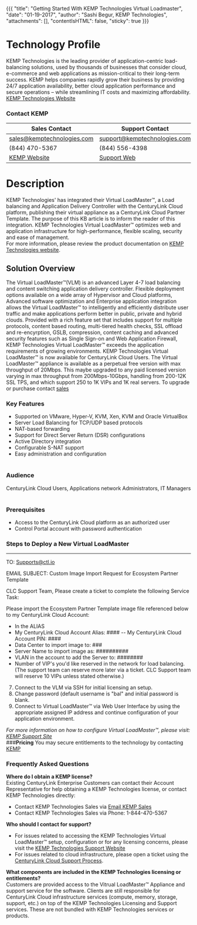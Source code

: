 {{{
  "title": "Getting Started With KEMP Technologies Virtual Loadmaster",
  "date": "01-19-2017",
  "author": "Sashi Begur, KEMP Technologies",
  "attachments": [],
  "contentIsHTML": false,
  "sticky": true
}}}


# **Technology Profile**
KEMP Technologies is the leading provider of application-centric load-balancing solutions, used by thousands of businesses that consider cloud, e-commerce and web applications as mission-critical to their long-term success. KEMP helps companies rapidly grow their business by providing 24/7 application availability, better cloud application performance and secure operations – while streamlining IT costs and maximizing affordability. [KEMP Technologies Website](http://www.kemptechnologies.com)

### **Contact KEMP**
| Sales Contact | Support Contact |
|---------------|---------------- |
| sales@kemptechnologies.com<br>|support@kemptechnologies.com<br>|
(844) 470-5367  |(844) 556-4398|
|[KEMP Website](www.kemptechnologies.com)|[Support Web](https://www.kemptechnologies.com/support/) |

# **Description**
KEMP Technologies' has integrated their Virtual LoadMaster™, a Load balancing and Application Delivery Controller with the CenturyLink Cloud platform, publishing their virtual appliance as a CenturyLink Cloud Partner Template. The purpose of this KB article is to inform the reader of this integration. KEMP Technologies Virtual LoadMaster™ ​optimizes web and application infrastructure for high-performance, flexible scaling, security and ease of management.<br>
For more information, please review the product documentation on [KEMP Technologies website](https://www.kemptechnologies.com/support).
## **Solution Overview**
The Virtual LoadMaster™(VLM) is an advanced Layer 4-7 load balancing and content switching application delivery controller. Flexible deployment options available on a wide array of Hypervisor and Cloud platforms, Advanced software optimization and Enterprise application integration allows the Virtual LoadMaster™ to intelligently and efficiently distribute user traffic and make applications perform better in public, private and hybrid clouds. Provided with a rich feature set that includes support for multiple protocols, content based routing, multi-tiered health checks, SSL offload and re-encyrption, GSLB, compression, content caching and advanced security features such as Single Sign-on and Web Application Firewall, KEMP Technologies Virtual LoadMaster™ exceeds the application requirements of growing environments. KEMP Technologies Virtual LoadMaster™ is now available for CenturyLink Cloud Users. The Virtual LoadMaster™ appliance is available as a perpetual free version with max throughput of 20Mbps. This maybe upgraded to any paid licensed version varying in max throughput from 200Mbps-10Gbps, handling from 200-12K SSL TPS, and which support 250 to 1K VIPs and 1K real servers.  To upgrade or purchase contact [sales](mailto:sales@kemptechnologies.com)<br>

### **Key Features**
* Supported on VMware, Hyper-V, KVM, Xen, KVM and Oracle VirtualBox
* Server Load Balancing for TCP/UDP based protocols
* NAT-based forwarding
* Support for Direct Server Return (DSR) configurations
* Active Directory integration
* Configurable S-NAT support
* Easy administration and configuration<br><br>
### **Audience**
CenturyLink Cloud Users, Applications network Administrators, IT Managers<br><br>
### **Prerequisites**
* Access to the CenturyLink Cloud platform as an authorized user
* Control Portal account with password authentication<br>

### **Steps to Deploy a New Virtual LoadMaster**<br>
----
TO: Supports@ctl.io

EMAIL SUBJECT:   Custom Image Import Request for Ecosystem Partner Template

CLC Support Team,
Please create a ticket to complete the following Service Task:

Please import the Ecosystem Partner Template image file referenced below to my CenturyLink Cloud Account:
- In the ALIAS
- My CenturyLink Cloud Account Alias: ####
-- My CenturyLink Cloud Account PIN: ####
- Data Center to import image to: ###
- Server Name to import image as: ##########
- VLAN in the account to add the Server to: ########
- Number of VIP's you'd like reserved in the network for load balancing.  (The support team can reserve more later via a ticket.  CLC Support team will reserve 10 VIPs unless stated otherwise.)


7. Connect to the VLM via SSH for initial licensing an setup.
8. Change password (default username is "bal" and initial password is blank.
9. Connect to Virtual LoadMaster™ via Web User Interface by using the appropriate assigned IP address and continue configuration of your application environment.

*For more information on how to configure Virtual LoadMaster™, please visit: [KEMP Support Site](http://www.kemptechnologies.com/support/)*<br>
###**Pricing**
You may secure entitlements to the technology by contacting [KEMP](mailto:sales@kemptechnologies.com)<br>
### **Frequently Asked Questions**<br>
**Where do I obtain a KEMP license?**<br>
Existing CenturyLink Enterprise Customers can contact their Account Representative for help obtaining a KEMP Technologies license, or contact KEMP Technologies directly:
* Contact KEMP Technologies Sales via [Email KEMP Sales](mailto:sales@kemptechnologies.com)
* Contact KEMP Technologies Sales via Phone: 1-844-470-5367<br>

**Who should I contact for support?**
* For issues related to accessing the KEMP Technologies Virtual LoadMaster™ setup, configuration or for any licensing concerns, please visit the [KEMP Technologies Support Website](http://www.kemptechnologies.com/support)
* For issues related to cloud infrastructure, please open a ticket using the [CenturyLink Cloud Support Process](https://www.ctl.io/knowledge-base/support/how-do-i-report-a-support-issue/).<br>

**What components are included in the KEMP Technologies licensing or entitlements?** <br>
Customers are provided access to the Vitrual LoadMaster™ Appliance and support service for the software. Clients are still responsible for CenturyLink Cloud infrastructure services (compute, memory, storage, support, etc.) on top of the KEMP Technologies Licensing and Support services. These are not bundled with KEMP Technologies services or products.
